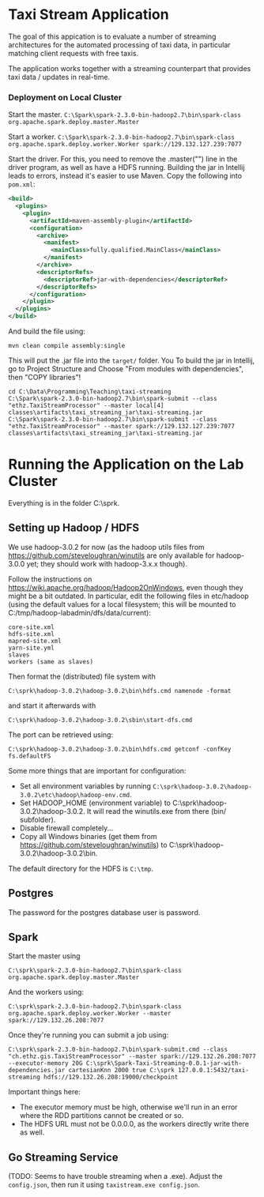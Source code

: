# Taxi Stream Application

The goal of this appication is to evaluate a number of streaming architectures for the automated processing of taxi data, 
in particular matching client requests with free taxis.

The application works together with a streaming counterpart that provides taxi data / updates in real-time.


### Deployment on Local Cluster

Start the master.
`C:\Spark\spark-2.3.0-bin-hadoop2.7\bin\spark-class org.apache.spark.deploy.master.Master`

Start a worker.
`C:\Spark\spark-2.3.0-bin-hadoop2.7\bin\spark-class org.apache.spark.deploy.worker.Worker spark://129.132.127.239:7077`

Start the driver.
For this, you need to remove the .master("") line in the driver program, as well as have a HDFS running.
Building the jar in Intellij leads to errors, instead it's easier to use Maven. Copy the following into `pom.xml`:
```xml
<build>
  <plugins>
    <plugin>
      <artifactId>maven-assembly-plugin</artifactId>
      <configuration>
        <archive>
          <manifest>
            <mainClass>fully.qualified.MainClass</mainClass>
          </manifest>
        </archive>
        <descriptorRefs>
          <descriptorRef>jar-with-dependencies</descriptorRef>
        </descriptorRefs>
      </configuration>
    </plugin>
  </plugins>
</build>
```

And build the file using:
```
mvn clean compile assembly:single
```
This will put the .jar file into the `target/` folder. You 
To build the jar in Intellij, go to Project Structure and Choose "From modules with dependencies", then "COPY libraries"!
```
cd C:\Data\Programming\Teaching\taxi-streaming
C:\Spark\spark-2.3.0-bin-hadoop2.7\bin\spark-submit --class "ethz.TaxiStreamProcessor" --master local[4] classes\artifacts\taxi_streaming_jar\taxi-streaming.jar
C:\Spark\spark-2.3.0-bin-hadoop2.7\bin\spark-submit --class "ethz.TaxiStreamProcessor" --master spark://129.132.127.239:7077 classes\artifacts\taxi_streaming_jar\taxi-streaming.jar
```

# Running the Application on the Lab Cluster

Everything is in the folder C:\sprk.

## Setting up Hadoop / HDFS

We use hadoop-3.0.2 for now (as the hadoop utils files from https://github.com/steveloughran/winutils are only available for hadoop-3.0.0 yet; they should work with hadoop-3.x.x though). 

Follow the instructions on https://wiki.apache.org/hadoop/Hadoop2OnWindows, even though 
they might be a bit outdated. In particular, edit the following files in etc/hadoop (using the default values for a local filesystem; this will be mounted to C:/tmp/hadoop-labadmin/dfs/data/current):
```
core-site.xml
hdfs-site.xml
mapred-site.xml
yarn-site.yml
slaves
workers (same as slaves)
```

Then format the (distributed) file system with 
```
C:\sprk\hadoop-3.0.2\hadoop-3.0.2\bin\hdfs.cmd namenode -format
```

and start it afterwards with
```
C:\sprk\hadoop-3.0.2\hadoop-3.0.2\sbin\start-dfs.cmd
```

The port can be retrieved using:
```
C:\sprk\hadoop-3.0.2\hadoop-3.0.2\bin\hdfs.cmd getconf -confKey fs.defaultFS
```

Some more things that are important for configuration:
* Set all environment variables by running `C:\sprk\hadoop-3.0.2\hadoop-3.0.2\etc\hadoop\hadoop-env.cmd`.
* Set HADOOP_HOME (environment variable) to C:\sprk\hadoop-3.0.2\hadoop-3.0.2. It will read the winutils.exe from there (bin/ subfolder).
* Disable firewall completely...
* Copy all Windows binaries (get them from https://github.com/steveloughran/winutils) to C:\sprk\hadoop-3.0.2\hadoop-3.0.2\bin.

The default directory for the HDFS is `C:\tmp`.

## Postgres

The password for the postgres database user is password.

## Spark
Start the master using 
```
C:\sprk\spark-2.3.0-bin-hadoop2.7\bin\spark-class org.apache.spark.deploy.master.Master
```

And the workers using:
```
C:\sprk\spark-2.3.0-bin-hadoop2.7\bin\spark-class org.apache.spark.deploy.worker.Worker --master spark://129.132.26.208:7077
```

Once they're running you can submit a job using:
```
C:\sprk\spark-2.3.0-bin-hadoop2.7\bin\spark-submit.cmd --class "ch.ethz.gis.TaxiStreamProcessor" --master spark://129.132.26.208:7077 --executor-memory 20G C:\sprk\Spark-Taxi-Streaming-0.0.1-jar-with-dependencies.jar cartesianKnn 2000 true C:\sprk 127.0.0.1:5432/taxi-streaming hdfs://129.132.26.208:19000/checkpoint
```

Important things here:
* The executor memory must be high, otherwise we'll run in an error where the RDD partitions cannot be created or so.
* The HDFS URL must not be 0.0.0.0, as the workers directly write there as well.


## Go Streaming Service
(TODO: Seems to have trouble streaming when a .exe).
Adjust the `config.json`, then run it using `taxistream.exe config.json`. 
